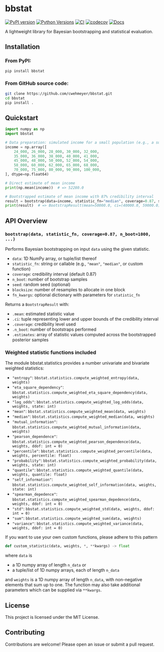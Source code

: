 # bbstat

[![PyPI version](https://img.shields.io/pypi/v/bbstat.svg)](https://pypi.org/project/bbstat/)
[![Python Versions](https://img.shields.io/pypi/pyversions/bbstat.svg)](https://pypi.org/project/bbstat/)
[![CI](https://github.com/cwehmeyer/bbstat/actions/workflows/ci.yaml/badge.svg?branch=main)](https://github.com/cwehmeyer/bbstat/actions/workflows/ci.yaml)
[![codecov](https://codecov.io/gh/cwehmeyer/bbstat/branch/main/graph/badge.svg?token=V3QV2DFJ9W)](https://codecov.io/gh/cwehmeyer/bbstat)
[![Docs](https://img.shields.io/badge/docs-latest-blue.svg)](https://cwehmeyer.github.io/bbstat/)

A lightweight library for Bayesian bootstrapping and statistical evaluation.

## Installation

### From PyPI:

```bash
pip install bbstat
```

### From GitHub source code:

```bash
git clone https://github.com/cwehmeyer/bbstat.git
cd bbstat
pip install .
```

## Quickstart

```python
import numpy as np
import bbstat

# Data preparation: simulated income for a small population (e.g., a survey of 25 people)
income = np.array([
    24_000, 26_000, 28_000, 30_000, 32_000,
    35_000, 36_000, 38_000, 40_000, 41_000,
    45_000, 48_000, 50_000, 52_000, 54_000,
    58_000, 60_000, 62_000, 65_000, 68_000,
    70_000, 75_000, 80_000, 90_000, 100_000,
], dtype=np.float64)

# Direct estimate of mean income
print(np.mean(income))  # => 52280.0

# Bootstrapped estimate of mean income with 87% credibility interval
result = bootstrap(data=income, statistic_fn="median", coverage=0.87, seed=1)
print(result)  # => BootstrapResult(mean=50000.0, ci=(40000.0, 59000.0), coverage=0.87, n_boot=1000)
```

## API Overview

### `bootstrap(data, statistic_fn, coverage=0.87, n_boot=1000, ...)`

Performs Bayesian bootstrapping on input `data` using the given statistic.

- `data`: 1D NumPy array, or tuple/list thereof
- `statistic_fn`: string or callable (e.g., `"mean"`, `"median"`, or custom function)
- `coverage`: credibility interval (default 0.87)
- `n_boot`: number of bootstrap samples
- `seed`: random seed (optional)
- `blocksize`: number of resamples to allocate in one block
- `fn_kwargs`: optional dictionary with parameters for `statistic_fn`

Returns a `BootstrapResult` with:
- `.mean`: estimated statistic value
- `.ci`: tuple representing lower and upper bounds of the credibility interval
- `.coverage`: credibility level used
- `.n_boot`: number of bootstraps performed
- `.estimates`: array of statistic values computed across the bootstrapped posterior samples

### Weighted statistic functions included

The module bbstat.statistics provides a number univariate and bivariate weighted statistics:
- `"entropy"`: `bbstat.statistics.compute_weighted_entropy(data, weights)`
- `"eta_square_dependency"`: `bbstat.statistics.compute_weighted_eta_square_dependency(data, weights)`
- `"log_odds"`: `bbstat.statistics.compute_weighted_log_odds(data, weights, state: int)`
- `"mean"`: `bbstat.statistics.compute_weighted_mean(data, weights)`
- `"median"`: `bbstat.statistics.compute_weighted_median(data, weights)`
- `"mutual_information"`: `bbstat.statistics.compute_weighted_mutual_information(data, weights)`
- `"pearson_dependence"`: `bbstat.statistics.compute_weighted_pearson_dependence(data, weights, ddof: int = 0)`
- `"percentile"`: `bbstat.statistics.compute_weighted_percentile(data, weights, percentile: float)`
- `"probability"`: `bbstat.statistics.compute_weighted_probability(data, weights, state: int)`
- `"quantile"`: `bbstat.statistics.compute_weighted_quantile(data, weights, quantile: float)`
- `"self_information"`: `bbstat.statistics.compute_weighted_self_information(data, weights, state: int)`
- `"spearman_depedence"`: `bbstat.statistics.compute_weighted_spearman_depedence(data, weights, ddof: int = 0)`
- `"std"`: `bbstat.statistics.compute_weighted_std(data, weights, ddof: int = 0)`
- `"sum"`: `bbstat.statistics.compute_weighted_sum(data, weights)`
- `"variance"`: `bbstat.statistics.compute_weighted_variance(data, weights, ddof: int = 0)`

If you want to use your own custom functions, please adhere to this pattern

```python
def custom_statistic(data, weights, *, **kwargs) -> float
```

where `data` is
- a 1D numpy array of length `n_data` or
- a tuple/list of 1D numpy arrays, each of length `n_data`

and `weights` is a 1D numpy array of length `n_data`, with non-negative elements that sum up to one. The function may also take additional parameters which can be supplied via `**kwargs`.

## License

This project is licensed under the MIT License.

## Contributing

Contributions are welcome! Please open an issue or submit a pull request.
